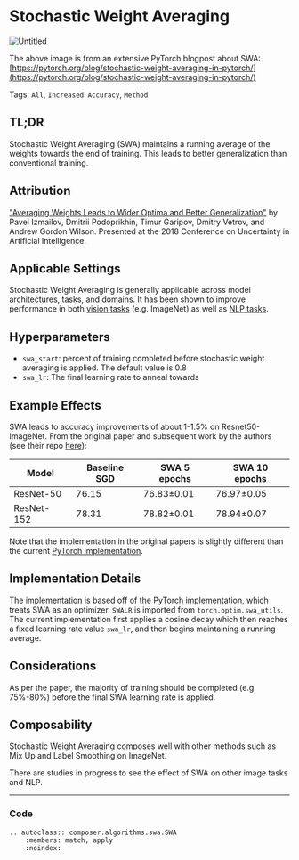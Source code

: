 # Stochastic Weight Averaging

![Untitled](https://storage.googleapis.com/docs.mosaicml.com/images/methods/swa.png)

The above image is from an extensive PyTorch blogpost about SWA:
[https://pytorch.org/blog/stochastic-weight-averaging-in-pytorch/](https://pytorch.org/blog/stochastic-weight-averaging-in-pytorch/)

Tags: `All`, `Increased Accuracy`, `Method`

## TL;DR

Stochastic Weight Averaging (SWA) maintains a running average of the weights towards the end of training. This leads to better generalization than conventional training.

## Attribution

["Averaging Weights Leads to Wider Optima and Better Generalization"](https://arxiv.org/abs/1803.05407) by Pavel Izmailov, Dmitrii Podoprikhin, Timur Garipov, Dmitry Vetrov, and Andrew Gordon Wilson. Presented at the 2018 Conference on Uncertainty in Artificial Intelligence.

## Applicable Settings

Stochastic Weight Averaging is generally applicable across model architectures, tasks, and domains. It has been shown to improve performance in both [vision tasks](https://arxiv.org/abs/1803.05407) (e.g. ImageNet) as well as [NLP tasks](https://arxiv.org/abs/1902.02476).

## Hyperparameters

- `swa_start`: percent of training completed before stochastic weight averaging is applied. The default value is 0.8
- `swa_lr`: The final learning rate to anneal towards

## Example Effects

SWA leads to accuracy improvements of about 1-1.5% on Resnet50-ImageNet. From the original paper and subsequent work by the authors (see their repo [here](https://github.com/izmailovpavel/torch_swa_examples)):


| Model      | Baseline SGD | SWA 5 epochs | SWA 10 epochs |
|------------|--------------|--------------|---------------|
| ResNet-50  | 76.15        | 76.83±0.01   | 76.97±0.05    |
| ResNet-152 | 78.31        | 78.82±0.01   | 78.94±0.07    |


Note that the implementation in the original papers is slightly different than the current [PyTorch implementation](https://pytorch.org/blog/pytorch-1.6-now-includes-stochastic-weight-averaging/).

## Implementation Details

The implementation is based off of the [PyTorch implementation](https://pytorch.org/blog/pytorch-1.6-now-includes-stochastic-weight-averaging/), which treats SWA as an optimizer.  `SWALR` is imported from `torch.optim.swa_utils`. The current implementation first applies a cosine decay which then reaches a fixed learning rate value `swa_lr`, and then begins maintaining a running average.

## Considerations

As per the paper, the majority of training should be completed (e.g. 75%-80%) before the final SWA learning rate is applied.

## Composability

Stochastic Weight Averaging composes well with other methods such as Mix Up and Label Smoothing on ImageNet. 

There are studies in progress to see the effect of SWA on other image tasks and NLP.

---

### Code

```{eval-rst}
.. autoclass:: composer.algorithms.swa.SWA
    :members: match, apply
    :noindex:
